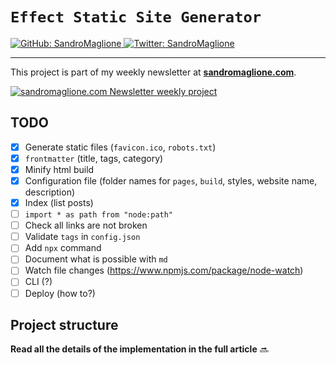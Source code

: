 # `Effect Static Site Generator`
<p>
  <a href="https://github.com/SandroMaglione">
    <img alt="GitHub: SandroMaglione" src="https://img.shields.io/github/followers/SandroMaglione?label=Follow&style=social" target="_blank" />
  </a>
  <a href="https://twitter.com/SandroMaglione">
    <img alt="Twitter: SandroMaglione" src="https://img.shields.io/twitter/follow/SandroMaglione.svg?style=social" target="_blank" />
  </a>
</p>

***

This project is part of my weekly newsletter at [**sandromaglione.com**](https://www.sandromaglione.com/newsletter?ref=Github&utm_medium=newsletter_project&utm_term=effect).


<a href="https://www.sandromaglione.com/newsletter?ref=Github&utm_medium=newsletter_project&utm_term=effect">
    <img alt="sandromaglione.com Newsletter weekly project" src="https://www.sandromaglione.com/static/images/newsletter_banner.webp" target="_blank" /> 
</a>

## TODO
- [x] Generate static files (`favicon.ico`, `robots.txt`)
- [x] `frontmatter` (title, tags, category)
- [x] Minify html build
- [x] Configuration file (folder names for `pages`, `build`, styles, website name, description)
- [x] Index (list posts)
- [ ] `import * as path from "node:path"`
- [ ] Check all links are not broken
- [ ] Validate `tags` in `config.json`
- [ ] Add `npx` command
- [ ] Document what is possible with `md`
- [ ] Watch file changes (https://www.npmjs.com/package/node-watch)
- [ ] CLI (?)
- [ ] Deploy (how to?)

## Project structure

**Read all the details of the implementation in the full article** 🔜

